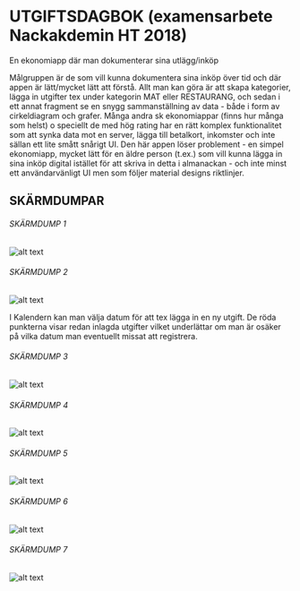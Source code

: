 # UTGIFTSDAGBOK (examensarbete Nackakdemin HT 2018)

En ekonomiapp där man dokumenterar sina utlägg/inköp

Målgruppen är de som vill kunna dokumentera sina inköp över tid och där appen är lätt/mycket lätt att förstå. Allt man kan göra är att skapa kategorier, lägga in utgifter tex under kategorin MAT eller RESTAURANG, och sedan i ett annat fragment se en snygg sammanställning av data - både i form av cirkeldiagram och grafer. Många andra sk ekonomiappar (finns hur många som helst) o speciellt de med hög rating har en rätt komplex funktionalitet som att synka data mot en server, lägga till betalkort, inkomster och inte sällan ett lite smått snårigt UI. Den här appen löser problement - en simpel ekonomiapp, mycket lätt för en äldre person (t.ex.) som vill kunna lägga in sina inköp digital istället för att skriva in detta i almanackan - och inte minst ett användarvänligt UI men som följer material designs riktlinjer.

## SKÄRMDUMPAR

###### SKÄRMDUMP 1

![alt text](http://fininfo.se/images_/exjobb_app/exjobb_img1.jpg)


###### SKÄRMDUMP 2

![alt text](http://fininfo.se/images_/exjobb_app/exjobb_img2.jpg)

I Kalendern kan man välja datum för att tex lägga in en ny utgift. De röda punkterna visar redan inlagda utgifter vilket underlättar om man är osäker på vilka datum man eventuellt missat att registrera.


###### SKÄRMDUMP 3

![alt text](http://fininfo.se/images_/exjobb_app/exjobb_img3.jpg)


###### SKÄRMDUMP 4

![alt text](http://fininfo.se/images_/exjobb_app/exjobb_img4.jpg)


###### SKÄRMDUMP 5

![alt text](http://fininfo.se/images_/exjobb_app/exjobb_img5.jpg)


###### SKÄRMDUMP 6

![alt text](http://fininfo.se/images_/exjobb_app/exjobb_img6.jpg)


###### SKÄRMDUMP 7

![alt text](http://fininfo.se/images_/exjobb_app/exjobb_img7.jpg)


